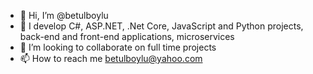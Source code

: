 - 👋 Hi, I’m @betulboylu
- 👀 I develop C#, ASP.NET, .Net Core, JavaScript and Python projects, back-end and front-end applications, microservices
- 🌱 I’m looking to collaborate on full time projects
- 📫 How to reach me betulboylu@yahoo.com

<!---
betulboylu/betulboylu is a ✨ special ✨ repository because its `README.md` (this file) appears on your GitHub profile.
You can click the Preview link to take a look at your changes.
--->
